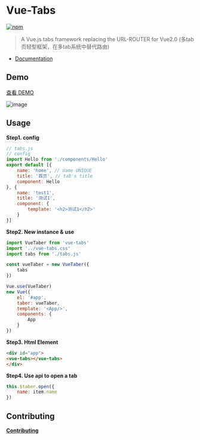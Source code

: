 # Vue-Tabs

[![npm](https://img.shields.io/npm/dy/localeval.svg)]()

> A Vue.js tabs framework replacing the URL-ROUTER for Vue2.0 (多tab页轻型框架，在多tab系统中替代路由)

- [Documentation](./docs)

## Demo  

[查看 DEMO](http://alexqdjay.oschina.io/vue-tab)

![image](./example/assets/shot.png)

## Usage

**Step1. config**

``` JavaScript
// tabs.js
// config
import Hello from './components/Hello'
export default [{
    name: 'home', // name UNIQUE
    title: '首页', // tab's title
    component: Hello
}, {
    name: 'test1',
    title: '测试1',
    component: {
        template: '<h2>测试1</h2>'
    }
}]
```

**Step2. New instance & use**

``` JavaScript
import VueTaber from 'vue-tabs'
import '../vue-tabs.css'
import tabs from './tabs.js'

const vueTaber = new VueTaber({
    tabs
})

Vue.use(VueTaber)
new Vue({
    el: '#app',
    taber: vueTaber,
    template: '<App/>',
    components: {
        App
    }
})

```

**Step3. Html Element**

``` html
<div id="app">
<vue-tabs></vue-tabs>
</div>
```

**Step4. Use api to open a tab**

``` JavaScript
this.$taber.open({
    name: item.name
})
```

## Contributing

**[Contributing](./.github/CONTRIBUTING.md)**

